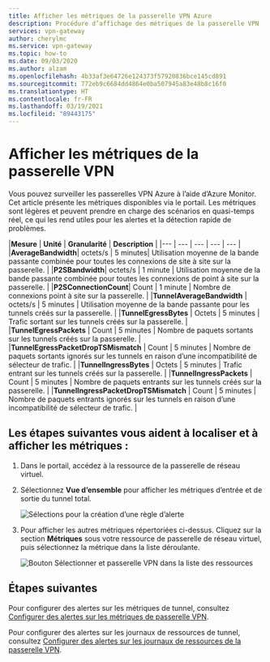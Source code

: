 ```yaml
---
title: Afficher les métriques de la passerelle VPN Azure
description: Procédure d’affichage des métriques de la passerelle VPN
services: vpn-gateway
author: cherylmc
ms.service: vpn-gateway
ms.topic: how-to
ms.date: 09/03/2020
ms.author: alzam
ms.openlocfilehash: 4b33af3e64726e124373f57920836bce145cd891
ms.sourcegitcommit: 772eb9c6684dd4864e0ba507945a83e48b8c16f0
ms.translationtype: HT
ms.contentlocale: fr-FR
ms.lasthandoff: 03/19/2021
ms.locfileid: "89443175"
---
```

# <a name="view-vpn-gateway-metrics"></a>Afficher les métriques de la passerelle VPN

Vous pouvez surveiller les passerelles VPN Azure à l’aide d’Azure Monitor. Cet article présente les métriques disponibles via le portail. Les métriques sont légères et peuvent prendre en charge des scénarios en quasi-temps réel, ce qui les rend utiles pour les alertes et la détection rapide de problèmes.


|**Mesure**   | **Unité** | **Granularité** | **Description** | 
|---       | ---        | ---       | ---            | ---       |
|**AverageBandwidth**| octets/s  | 5 minutes| Utilisation moyenne de la bande passante combinée pour toutes les connexions de site à site sur la passerelle.     |
|**P2SBandwidth**| octets/s  | 1 minute  | Utilisation moyenne de la bande passante combinée pour toutes les connexions de point à site sur la passerelle.    |
|**P2SConnectionCount**| Count  | 1 minute  | Nombre de connexions point à site sur la passerelle.   |
|**TunnelAverageBandwidth** | octets/s    | 5 minutes  | Utilisation moyenne de la bande passante pour les tunnels créés sur la passerelle. |
|**TunnelEgressBytes** | Octets | 5 minutes | Trafic sortant sur les tunnels créés sur la passerelle.   |
|**TunnelEgressPackets** | Count | 5 minutes | Nombre de paquets sortants sur les tunnels créés sur la passerelle.   |
|**TunnelEgressPacketDropTSMismatch** | Count | 5 minutes | Nombre de paquets sortants ignorés sur les tunnels en raison d’une incompatibilité de sélecteur de trafic. |
|**TunnelIngressBytes** | Octets | 5 minutes | Trafic entrant sur les tunnels créés sur la passerelle.   |
|**TunnelIngressPackets** | Count | 5 minutes | Nombre de paquets entrants sur les tunnels créés sur la passerelle.   |
|**TunnelIngressPacketDropTSMismatch** | Count | 5 minutes | Nombre de paquets entrants ignorés sur les tunnels en raison d’une incompatibilité de sélecteur de trafic. |

## <a name="the-following-steps-help-you-locate-and-view-metrics"></a>Les étapes suivantes vous aident à localiser et à afficher les métriques :

1. Dans le portail, accédez à la ressource de la passerelle de réseau virtuel.
2. Sélectionnez **Vue d’ensemble** pour afficher les métriques d’entrée et de sortie du tunnel total.

   ![Sélections pour la création d’une règle d’alerte](./media/vpn-gateway-howto-view-virtual-network-gateway-metrics/overview.png "Affichage")

3. Pour afficher les autres métriques répertoriées ci-dessus. Cliquez sur la section **Métriques** sous votre ressource de passerelle de réseau virtuel, puis sélectionnez la métrique dans la liste déroulante.

   ![Bouton Sélectionner et passerelle VPN dans la liste des ressources](./media/vpn-gateway-howto-view-virtual-network-gateway-metrics/metrics.png "Sélectionnez")

## <a name="next-steps"></a>Étapes suivantes

Pour configurer des alertes sur les métriques de tunnel, consultez [Configurer des alertes sur les métriques de passerelle VPN](vpn-gateway-howto-setup-alerts-virtual-network-gateway-metric.md).

Pour configurer des alertes sur les journaux de ressources de tunnel, consultez [Configurer des alertes sur les journaux de ressources de la passerelle VPN](vpn-gateway-howto-setup-alerts-virtual-network-gateway-log.md).
